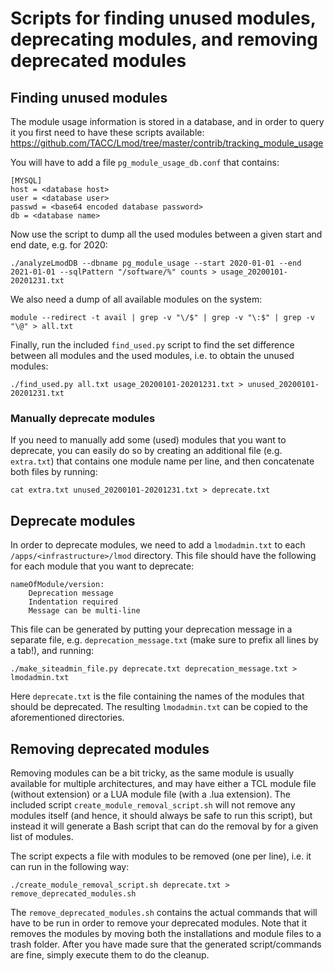 # Scripts for finding unused modules, deprecating modules, and removing deprecated modules

## Finding unused modules

The module usage information is stored in a database, and in order to query it you first need to have these scripts available:
https://github.com/TACC/Lmod/tree/master/contrib/tracking_module_usage

You will have to add a file `pg_module_usage_db.conf` that contains:
```
[MYSQL]
host = <database host>
user = <database user>
passwd = <base64 encoded database password>
db = <database name>
```

Now use the script to dump all the used modules between a given start and end date, e.g. for 2020:
```
./analyzeLmodDB --dbname pg_module_usage --start 2020-01-01 --end 2021-01-01 --sqlPattern "/software/%" counts > usage_20200101-20201231.txt
```

We also need a dump of all available modules on the system:
```
module --redirect -t avail | grep -v "\/$" | grep -v "\:$" | grep -v "\@" > all.txt
```

Finally, run the included `find_used.py` script to find the set difference between all modules and the used modules,
i.e. to obtain the unused modules:
```
./find_used.py all.txt usage_20200101-20201231.txt > unused_20200101-20201231.txt
```

### Manually deprecate modules
If you need to manually add some (used) modules that you want to deprecate,
you can easily do so by creating an additional file (e.g. `extra.txt`) that contains one module name per line,
and then concatenate both files by running:
```
cat extra.txt unused_20200101-20201231.txt > deprecate.txt
```

## Deprecate modules

In order to deprecate modules, we need to add a `lmodadmin.txt` to each `/apps/<infrastructure>/lmod` directory.
This file should have the following for each module that you want to deprecate:
```
nameOfModule/version:
	Deprecation message
	Indentation required
	Message can be multi-line

```

This file can be generated by putting your deprecation message in a separate file, e.g. `deprecation_message.txt`
(make sure to prefix all lines by a tab!), and running:
```
./make_siteadmin_file.py deprecate.txt deprecation_message.txt > lmodadmin.txt
```
Here `deprecate.txt` is the file containing the names of the modules that should be deprecated.
The resulting `lmodadmin.txt` can be copied to the aforementioned directories.

## Removing deprecated modules
Removing modules can be a bit tricky, as the same module is usually available for multiple architectures,
and may have either a TCL module file (without extension) or a LUA module file (with a .lua extension).
The included script `create_module_removal_script.sh` will not remove any modules itself (and hence, it should always be safe to run this script),
but instead it will generate a Bash script that can do the removal by for a given list of modules.

The script expects a file with modules to be removed (one per line), i.e. it can run in the following way:
```
./create_module_removal_script.sh deprecate.txt > remove_deprecated_modules.sh
```

The `remove_deprecated_modules.sh` contains the actual commands that will have to be run in order to remove your deprecated modules.
Note that it removes the modules by moving both the installations and module files to a trash folder.
After you have made sure that the generated script/commands are fine, simply execute them to do the cleanup.
